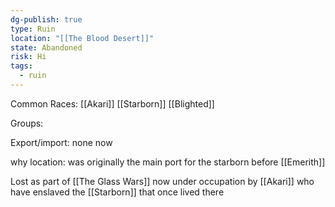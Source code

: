 ```yaml
---
dg-publish: true
type: Ruin
location: "[[The Blood Desert]]"
state: Abandoned
risk: Hi
tags:
  - ruin
---
```


Common Races: [[Akari]] [[Starborn]] [[Blighted]]

Groups:

Export/import: none now

why location: was originally the main port for the starborn before [[Emerith]]

Lost as part of [[The Glass Wars]] now under occupation by [[Akari]] who have enslaved the [[Starborn]] that once lived there
